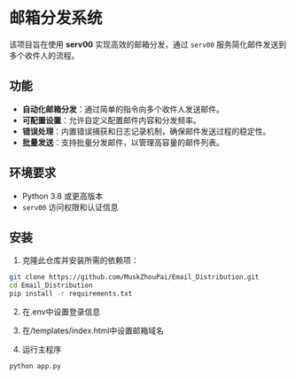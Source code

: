 # 邮箱分发系统

该项目旨在使用 **serv00** 实现高效的邮箱分发，通过 `serv00` 服务简化邮件发送到多个收件人的流程。

## 功能

- **自动化邮箱分发**：通过简单的指令向多个收件人发送邮件。
- **可配置设置**：允许自定义配置邮件内容和分发频率。
- **错误处理**：内置错误捕获和日志记录机制，确保邮件发送过程的稳定性。
- **批量发送**：支持批量分发邮件，以管理高容量的邮件列表。

## 环境要求

- Python 3.8 或更高版本
- `serv00` 访问权限和认证信息

## 安装

1. 克隆此仓库并安装所需的依赖项：

```bash
git clone https://github.com/MuskZhouPai/Email_Distribution.git
cd Email_Distribution
pip install -r requirements.txt
```

2. 在.env中设置登录信息
3. 在/templates/index.html中设置邮箱域名

4. 运行主程序

```bash
python app.py